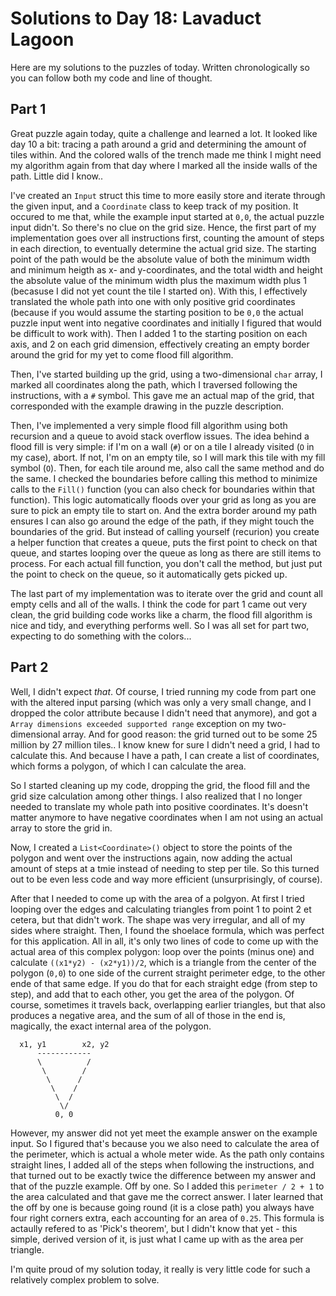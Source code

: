 # Solutions to Day 18: Lavaduct Lagoon

Here are my solutions to the puzzles of today. Written chronologically so you can follow both my code and line of thought.

## Part 1

Great puzzle again today, quite a challenge and learned a lot. It looked like day 10 a bit: tracing a path around a grid and determining the amount of tiles within. And the colored walls of the trench made me think I might need my algorithm again from that day where I marked all the inside walls of the path. Little did I know..

I've created an `Input` struct this time to more easily store and iterate through the given input, and a `Coordinate` class to keep track of my position. It occured to me that, while the example input started at `0,0`, the actual puzzle input didn't. So there's no clue on the grid size. Hence, the first part of my implementation goes over all instructions first, counting the amount of steps in each direction, to eventually determine the actual grid size. The starting point of the path would  be the absolute value of both the minimum width and minimum heigth as x- and y-coordinates, and the total width and height the absolute value of the minimum width plus the maximum width plus 1 (becasuse I did not yet count the tile I started on). With this, I effectively translated the whole path into one with only positive grid coordinates (because if you would assume the starting position to be `0,0` the actual puzzle input went into negative coordinates and initially I figured that would be difficult to work with). Then I added 1 to the starting position on each axis, and 2 on each grid dimension, effectively creating an empty border around the grid for my yet to come flood fill algorithm.

Then, I've started building up the grid, using a two-dimensional `char` array, I marked all coordinates along the path, which I traversed following the instructions, with a `#` symbol. This gave me an actual map of the grid, that corresponded with the example drawing in the puzzle description.

Then, I've implemented a very simple flood fill algorithm using both recursion and a queue to avoid stack overflow issues. The idea behind a flood fill is very simple: if I'm on a wall (`#`) or on a tile I already visited (`O` in my case), abort. If not, I'm on an empty tile, so I will mark this tile with my fill symbol (`O`). Then, for each tile around me, also call the same method and do the same. I checked the boundaries before calling this method to minimize calls to the `Fill()` function (you can also check for boundaries within that function). This logic automatically floods over your grid as long as you are sure to pick an empty tile to start on. And the extra border around my path ensures I can also go around the edge of the path, if they might touch the boundaries of the grid. But instead of calling yourself (recurion) you create a helper function that creates a queue, puts the first point to check on that queue, and startes looping over the queue as long as there are still items to process. For each actual fill function, you don't call the method, but just put the point to check on the queue, so it automatically gets picked up.

The last part of my implementation was to iterate over the grid and count all empty cells and all of the walls. I think the code for part 1 came out very clean, the grid building code works like a charm, the flood fill algorithm is nice and tidy, and everything performs well. So I was all set for part two, expecting to do something with the colors...

## Part 2

Well, I didn't expect _that_. Of course, I tried running my code from part one with the altered input parsing (which was only a very small change, and I dropped the color attribute because I didn't need that anymore), and got a `Array dimensions exceeded supported range` exception on my two-dimensional array. And for good reason: the grid turned out to be some 25 million by 27 million tiles.. I know knew for sure I didn't need a grid, I had to calculate this. And because I have a path, I can create a list of coordinates, which forms a polygon, of which I can calculate the area.

So I started cleaning up my code, dropping the grid, the flood fill and the grid size calculation among other things. I also realized that I no longer needed to translate my whole path into positive coordinates. It's doesn't matter anymore to have negative coordinates when I am not using an actual array to store the grid in.

Now, I created a `List<Coordinate>()` object to store the points of the polygon and went over the instructions again, now adding the actual amount of steps at a tmie instead of needing to step per tile. So this turned out to be even less code and way more efficient (unsurprisingly, of course).

After that I needed to come up with the area of a polgyon. At first I tried looping over the edges and calculating triangles from point 1 to point 2 et cetera, but that didn't work. The shape was very irregular, and all of my sides where straight. Then, I found the shoelace formula, which was perfect for this application. All in all, it's only two lines of code to come up with the actual area of this complex polygon: loop over the points (minus one) and calculate `((x1*y2) - (x2*y1))/2`, which is a triangle from the center of the polygon (`0,0`) to one side of the current straight perimeter edge, to the other ende of that same edge. If you do that for each straight edge (from step to step), and add that to each other, you get the area of the polygon. Of course, sometimes it travels back, overlapping earlier triangles, but that also produces a negative area, and the sum of all of those in the end is, magically, the exact internal area of the polygon.
```
  x1, y1        x2, y2
      ------------      
      \          /
       \        /
        \      /
         \    /
          \  /
           \/
          0, 0
```
However, my answer did not yet meet the example answer on the example input. So I figured that's because you we also need to calculate the area of the perimeter, which is actual a whole meter wide. As the path only contains straight lines, I added all of the steps when following the instructions, and that turned out to be exactly twice the difference between my answer and that of the puzzle example. Off by one. So I added this `perimeter / 2 + 1` to the area calculated and that gave me the correct answer. I later learned that the off by one is because going round (it is a close path) you always have four right corners extra, each accounting for an area of `0.25`. This formula is actaully refered to as 'Pick's theorem', but I didn't know that yet - this simple, derived version of it, is just what I came up with as the area per triangle.

I'm quite proud of my solution today, it really is very little code for such a relatively complex problem to solve.